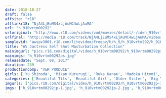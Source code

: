 ```yaml
---
date: 2018-10-27
draft: false
affsite: "r18"
afflinkr18: "NjA4LjEuMS4xLjAuMC4wLjAuMA"
url: "h_910vrtm00292"
urloriginal: "http://www.r18.com/videos/vod/movies/detail/-/id=h_910vrtm00292"
urlfinal: "http://media.r18.com/track/NjA4LjEuMS4xLjAuMC4wLjAuMA/videos/vod/movies/detail/-/id=h_910vrtm00292"
samplevid: "awspv3001.r18.com/litevideo/freepv/h/h_9/h_910vrtm292/h_910vrtm292_dmb_w.mp4"
title: "AV Jactress Self Shot Masturbation Collection"
mainimgurl: "pics.r18.com/digital/video/h_910vrtm00292/h_910vrtm00292ps.jpg"
mainimgs: "h_910vrtm00292ps.jpg"
releasedate: "Sept. 08, 2017"
duration: 239
productioncomp: "V&R PRODUCE"
girls: ['Yu Shinoda', 'Mikan Kururugi', 'Ruka Kanae', 'Madoka Hitomi', 'Wakaba Onoue', 'Asahi Mizuno', 'Maya Kawamura', 'Miku Abeno', 'Yukine Sakuragi', 'Moa Hoshizora']
categories: ['Beautiful Tits', 'Beautiful Girl', 'Older Sister', 'Big Tits', 'Other Fetishes', 'Genital Close-Up', 'Masturbation', 'Over 4 Hours', 'Hi-Def']
imgurls: ['pics.r18.com/digital/video/h_910vrtm00292/h_910vrtm00292jp-1.jpg', 'pics.r18.com/digital/video/h_910vrtm00292/h_910vrtm00292jp-2.jpg', 'pics.r18.com/digital/video/h_910vrtm00292/h_910vrtm00292jp-3.jpg', 'pics.r18.com/digital/video/h_910vrtm00292/h_910vrtm00292jp-4.jpg', 'pics.r18.com/digital/video/h_910vrtm00292/h_910vrtm00292jp-5.jpg', 'pics.r18.com/digital/video/h_910vrtm00292/h_910vrtm00292jp-6.jpg', 'pics.r18.com/digital/video/h_910vrtm00292/h_910vrtm00292jp-7.jpg', 'pics.r18.com/digital/video/h_910vrtm00292/h_910vrtm00292jp-8.jpg', 'pics.r18.com/digital/video/h_910vrtm00292/h_910vrtm00292jp-9.jpg', 'pics.r18.com/digital/video/h_910vrtm00292/h_910vrtm00292jp-10.jpg', 'pics.r18.com/digital/video/h_910vrtm00292/h_910vrtm00292jp-11.jpg', 'pics.r18.com/digital/video/h_910vrtm00292/h_910vrtm00292jp-12.jpg', 'pics.r18.com/digital/video/h_910vrtm00292/h_910vrtm00292jp-13.jpg', 'pics.r18.com/digital/video/h_910vrtm00292/h_910vrtm00292jp-14.jpg', 'pics.r18.com/digital/video/h_910vrtm00292/h_910vrtm00292jp-15.jpg', 'pics.r18.com/digital/video/h_910vrtm00292/h_910vrtm00292jp-16.jpg', 'pics.r18.com/digital/video/h_910vrtm00292/h_910vrtm00292jp-17.jpg', 'pics.r18.com/digital/video/h_910vrtm00292/h_910vrtm00292jp-18.jpg', 'pics.r18.com/digital/video/h_910vrtm00292/h_910vrtm00292jp-19.jpg', 'pics.r18.com/digital/video/h_910vrtm00292/h_910vrtm00292jp-20.jpg']
imgs: ['h_910vrtm00292jp-1.jpg', 'h_910vrtm00292jp-2.jpg', 'h_910vrtm00292jp-3.jpg', 'h_910vrtm00292jp-4.jpg', 'h_910vrtm00292jp-5.jpg', 'h_910vrtm00292jp-6.jpg', 'h_910vrtm00292jp-7.jpg', 'h_910vrtm00292jp-8.jpg', 'h_910vrtm00292jp-9.jpg', 'h_910vrtm00292jp-10.jpg', 'h_910vrtm00292jp-11.jpg', 'h_910vrtm00292jp-12.jpg', 'h_910vrtm00292jp-13.jpg', 'h_910vrtm00292jp-14.jpg', 'h_910vrtm00292jp-15.jpg', 'h_910vrtm00292jp-16.jpg', 'h_910vrtm00292jp-17.jpg', 'h_910vrtm00292jp-18.jpg', 'h_910vrtm00292jp-19.jpg', 'h_910vrtm00292jp-20.jpg']
---
```

